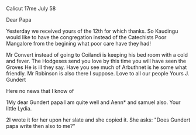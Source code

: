  Calicut 17me July 58

Dear Papa

Yesterday we received yours of the 12th for which thanks. So Kaudingu would like to have the congregation instead of the Catechists Poor Mangalore from the begining what poor care have they had!

Mr Convert instead of going to Coilandi is keeping his bed room with a cold and fever. The Hodgeses send you love by this time you will have seen the Groves He is ill they say. Have you see much of Arbuthnet is he some what friendly. Mr Robinson is also there I suppose. Love to all our people  Yours J. Gundert

Here no news that I know of


1My dear Gundert papa I am quite well and Aenn* and samuel also.  Your little Lydia.

2I wrote it for her upon her slate and she copied it. She asks: "Does Gundert papa write then also to me?"

